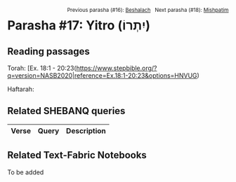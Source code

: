 <span style="float: right;"><sup>Previous parasha (#16): <a href="../16%20-%20Beshalach/README.md#start">Beshalach</a> &nbsp;&nbsp;Next parasha (#18): <a href="../18%20-%20Mishpatim/README.md#start">Mishpatim</a></sup></span>

# Parasha #17: Yitro (יִתְרוֹ)

## Reading passages

Torah: [Ex. 18:1 - 20:23(https://www.stepbible.org/?q=version=NASB2020|reference=Ex.18:1-20:23&options=HNVUG)

Haftarah: 

## Related SHEBANQ queries

Verse | Query | Description
--- | --- | ---


## Related Text-Fabric Notebooks

To be added
